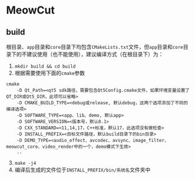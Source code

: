 # MeowCut

## build
根目录、`app`目录和`core`目录下均包含`CMakeLists.txt`文件，但`app`目录和`core`目录下的不建议使用（也不能使用），建议编译方式（在根目录下）为：
1. `mkdir build && cd build`
2. 根据需要使用下面的`cmake`参数
```
cmake 
    -D Qt_Path=<qt5 sdk路径，需要包含Qt5Config.cmake文件，如果环境变量设置了QT_DIR或Qt5_DIR，此项可以省略> 
    -D CMAKE_BUILD_TYPE=<debug或release, 默认debug，这两个选项添加了不同的编译选项> 
    -D SOFTWARE_TYPE=<app、lib、demo, 默认app> 
    -D SOFTWARE_VERSION=<版本号，默认0.1> 
    -D CXX_STANDARD=<11,14,17，C++标准，默认17，此选项没有做检查> 
    -D INSTALL_PREFIX=<目标文件路径，默认build目录下的bin目录>
    -D DEMO_TYPE=<audio_effect、avcodec、avsync、image_filter、meowcut_core、video_render中的一个，demo模式下生效>
    ..
```
3. `make -j4`
4. 编译后生成的文件位于`INSTALL_PREFIX/bin/系统名`文件夹中